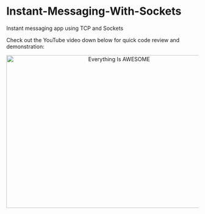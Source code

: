 # Instant-Messaging-With-Sockets
Instant messaging app using TCP and Sockets

Check out the YouTube video down below for quick code review and demonstration:

<div align="center">
      <a href="https://youtu.be/G-nX1muP4XY">
     <img 
      src="https://img.youtube.com/vi/G-nX1muP4XY/0.jpg" 
      alt="Everything Is AWESOME" 
      height="400" width="575">
      </a>
    </div>

